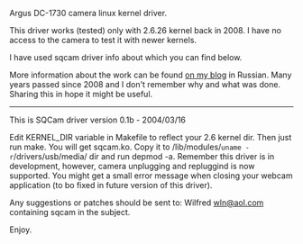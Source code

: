 
Argus DC-1730 camera linux kernel driver.

This driver works (tested) only with 2.6.26 kernel back in 2008. I have no access to the camera to test it with newer kernels.

I have used sqcam driver info about which you can find below.

More information about the work can be found [on my blog](http://norayr.arnet.am/weblog/2008/11/13/технические-шалости/) in Russian. Many years passed since 2008 and I don't remember why and what was done. Sharing this in hope it might be useful.


------

This is SQCam driver version 0.1b - 2004/03/16

Edit KERNEL_DIR variable in Makefile to reflect your 2.6 kernel dir.
Then just run make.
You will get sqcam.ko. Copy it to /lib/modules/`uname -r`/drivers/usb/media/
dir and run depmod -a. 
 Remember this driver is in development, however, camera unplugging and repluggind is now supported.
You might get a small error message when closing your webcam application (to bo fixed in future version of this driver).


Any suggestions or patches should be sent to:
  Wilfred <wln@aol.com> containing sqcam in the subject.

Enjoy. 
